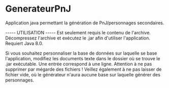 # GenerateurPnJ
Application java permettant la génération de PnJ/personnages secondaires.

----- UTILISATION -----
Est seulement requis le contenu de l'archive.
Décompressez l'archive et exécutez le .jar afin d'utiliser l'application.
Requiert Java 8.0.

Si vous souhaitez personnaliser la base de données sur laquelle se base l'application, modifiez les documents texte dans le dossier où se trouve le .jar exécutable.
Une entrée correspond à une ligne. Attention à ne pas supprimer par mégarde des fichiers !
Veillez également à ne pas laisser de fichier vide, où le générateur n'aura aucune base sur laquelle générer des personnages.
